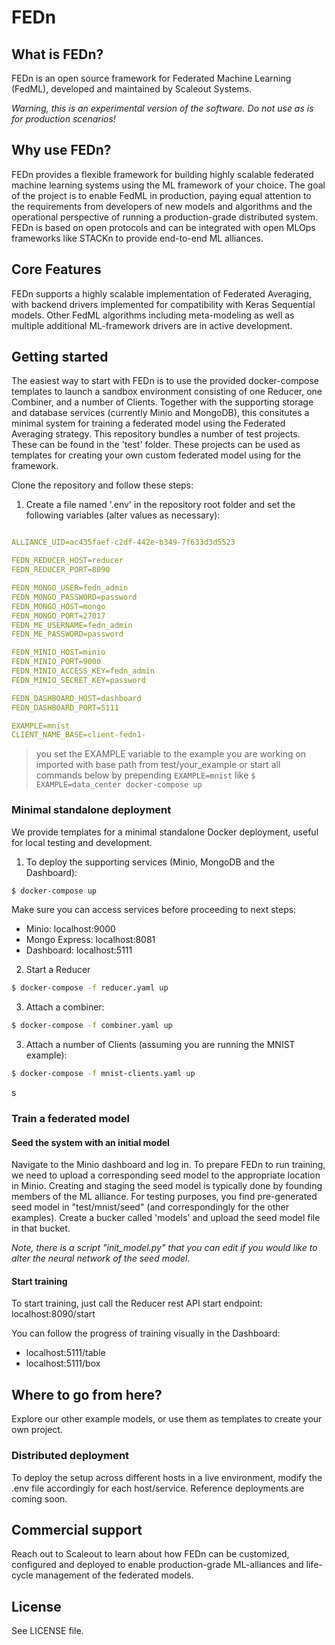 # FEDn

## What is FEDn?
FEDn is an open source framework for Federated Machine Learning (FedML), developed and maintained by Scaleout Systems. 

*Warning, this is an experimental version of the software. Do not use as is for production scenarios!*

## Why use FEDn? 

FEDn provides a flexible framework for building highly scalable federated machine learning systems using the ML framework of your choice. The goal of the project is to enable FedML in production, paying equal attention to the requirements from developers of new models and algorithms and the operational perspective of running a production-grade distributed system. FEDn is based on open protocols and can be integrated with open MLOps frameworks like STACKn to provide end-to-end ML alliances.   

## Core Features
FEDn supports a highly scalable implementation of Federated Averaging, with backend drivers implemented for compatibility with Keras Sequential models. Other FedML algorithms including meta-modeling as well as multiple additional ML-framework drivers are in active development. 

<!--- #### Multimodal participation
#### Multilevel model combinations
---> 

## Getting started 

The easiest way to start with FEDn is to use the provided docker-compose templates to launch a sandbox environment consisting of one Reducer, one Combiner, and a number of Clients. Together with the supporting storage and database services (currently Minio and MongoDB), this consitutes a minimal system for training a federated model using the Federated Averaging strategy. This repository bundles a number of test projects. These can be found in the 'test' folder. These projects can be used as templates for creating your own custom federated model using for the framework. 

Clone the repository and follow these steps: 

1. Create a file named '.env' in the repository root folder and set the following variables (alter values as necessary):
```yaml

ALLIANCE_UID=ac435faef-c2df-442e-b349-7f633d3d5523

FEDN_REDUCER_HOST=reducer
FEDN_REDUCER_PORT=8090

FEDN_MONGO_USER=fedn_admin
FEDN_MONGO_PASSWORD=password
FEDN_MONGO_HOST=mongo
FEDN_MONGO_PORT=27017
FEDN_ME_USERNAME=fedn_admin
FEDN_ME_PASSWORD=password

FEDN_MINIO_HOST=minio
FEDN_MINIO_PORT=9000
FEDN_MINIO_ACCESS_KEY=fedn_admin
FEDN_MINIO_SECRET_KEY=password

FEDN_DASHBOARD_HOST=dashboard
FEDN_DASHBOARD_PORT=5111

EXAMPLE=mnist
CLIENT_NAME_BASE=client-fedn1-

```

> you set the EXAMPLE variable to the example you are working on imported with base path from test/your_example
or start all commands below by prepending ```EXAMPLE=mnist``` like ```$ EXAMPLE=data_center docker-compose up```

### Minimal standalone deployment 
We provide templates for a minimal standalone Docker deployment, useful for local testing and development. 

1. To deploy the supporting services (Minio, MongoDB and the Dashboard):

````bash 
$ docker-compose up 
````
Make sure you can access services before proceeding to next steps: 
 - Minio: localhost:9000
 - Mongo Express: localhost:8081
 - Dashboard: localhost:5111
 
2. Start a Reducer
````bash 
$ docker-compose -f reducer.yaml up 
````

3. Attach a combiner:
````bash 
$ docker-compose -f combiner.yaml up 
````

3. Attach a number of Clients (assuming you are running the MNIST example):
````bash 
$ docker-compose -f mnist-clients.yaml up 
````
s
### Train a federated model

#### Seed the system with an initial model

Navigate to the Minio dashboard and log in. To prepare FEDn to run training, we need to upload a corresponding seed model to the appropriate location in Minio. Creating and staging the seed model is typically done by founding members of the ML alliance. For testing purposes, you find pre-generated seed model in "test/mnist/seed" (and correspondingly for the other examples).  Create a bucker called 'models' and upload the seed model file in that bucket. 

*Note, there is a script "init_model.py" that you can edit if you would like to alter the neural network of the seed model.*

#### Start training
To start training, just call the Reducer rest API start endpoint: localhost:8090/start 

You can follow the progress of training visually in the Dashboard: 

 - localhost:5111/table 
 - localhost:5111/box

## Where to go from here?
Explore our other example models, or use them as templates to create your own project. 

### Distributed deployment
To deploy the setup across different hosts in a live environment, modify the .env file accordingly for each host/service. Reference deployments are coming soon. 

## Commercial support
Reach out to Scaleout to learn about how FEDn can be customized, configured and deployed to enable production-grade ML-alliances and life-cycle management of the federated models.  

## License
See LICENSE file.

